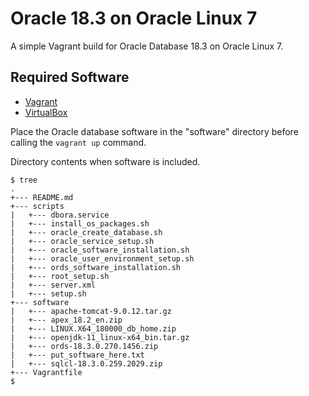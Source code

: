 # Oracle 18.3 on Oracle Linux 7

A simple Vagrant build for Oracle Database 18.3 on Oracle Linux 7.

## Required Software

* [Vagrant](https://www.vagrantup.com/downloads.html)
* [VirtualBox](https://www.virtualbox.org/wiki/Downloads)

Place the Oracle database software in the "software" directory before calling the `vagrant up` command.

Directory contents when software is included.

```
$ tree
.
+--- README.md
+--- scripts
|   +--- dbora.service
|   +--- install_os_packages.sh
|   +--- oracle_create_database.sh
|   +--- oracle_service_setup.sh
|   +--- oracle_software_installation.sh
|   +--- oracle_user_environment_setup.sh
|   +--- ords_software_installation.sh
|   +--- root_setup.sh
|   +--- server.xml
|   +--- setup.sh
+--- software
|   +--- apache-tomcat-9.0.12.tar.gz
|   +--- apex_18.2_en.zip
|   +--- LINUX.X64_180000_db_home.zip
|   +--- openjdk-11_linux-x64_bin.tar.gz
|   +--- ords-18.3.0.270.1456.zip
|   +--- put_software_here.txt
|   +--- sqlcl-18.3.0.259.2029.zip
+--- Vagrantfile
$
```
